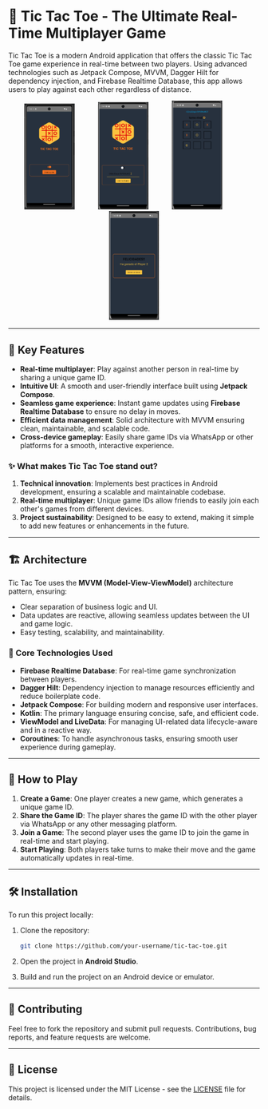 # 📱 Tic Tac Toe - The Ultimate Real-Time Multiplayer Game

Tic Tac Toe is a modern Android application that offers the classic Tic Tac Toe game experience in real-time between two players. Using advanced technologies such as Jetpack Compose, MVVM, Dagger Hilt for dependency injection, and Firebase Realtime Database, this app allows users to play against each other regardless of distance.
<p align="center">  
  <img src="/app/screenshots/Tic1.png" alt="Main Screen" width="20%" style="margin-right: 40dp"> 
   &nbsp;&nbsp;&nbsp;&nbsp;&nbsp;&nbsp;&nbsp;&nbsp;&nbsp;&nbsp; <!-- 10 non-breaking spaces --> 
  <img src="/app/screenshots/Tic3.png" alt="Game Play" width="20%" style="margin-right: 40dp">
   &nbsp;&nbsp;&nbsp;&nbsp;&nbsp;&nbsp;&nbsp;&nbsp;&nbsp;&nbsp; <!-- 10 non-breaking spaces --> 
   <img src="/app/screenshots/Tic4.png" alt="Game Play" width="20%" style="margin-right: 40dp">
   &nbsp;&nbsp;&nbsp;&nbsp;&nbsp;&nbsp;&nbsp;&nbsp;&nbsp;&nbsp; <!-- 10 non-breaking spaces --> 
   <img src="/app/screenshots/Tic5.png" alt="Game Play" width="20%" style="margin-right: 40dp">
</p>  

---

## 🌟 Key Features

- **Real-time multiplayer**: Play against another person in real-time by sharing a unique game ID.
- **Intuitive UI**: A smooth and user-friendly interface built using **Jetpack Compose**.
- **Seamless game experience**: Instant game updates using **Firebase Realtime Database** to ensure no delay in moves.
- **Efficient data management**: Solid architecture with MVVM ensuring clean, maintainable, and scalable code.
- **Cross-device gameplay**: Easily share game IDs via WhatsApp or other platforms for a smooth, interactive experience.

### ✨ What makes Tic Tac Toe stand out?

1. **Technical innovation**: Implements best practices in Android development, ensuring a scalable and maintainable codebase.
2. **Real-time multiplayer**: Unique game IDs allow friends to easily join each other's games from different devices.
3. **Project sustainability**: Designed to be easy to extend, making it simple to add new features or enhancements in the future.

---

## 🏗️ Architecture

Tic Tac Toe uses the **MVVM (Model-View-ViewModel)** architecture pattern, ensuring:

- Clear separation of business logic and UI.
- Data updates are reactive, allowing seamless updates between the UI and game logic.
- Easy testing, scalability, and maintainability.

### 🔧 Core Technologies Used

- **Firebase Realtime Database**: For real-time game synchronization between players.
- **Dagger Hilt**: Dependency injection to manage resources efficiently and reduce boilerplate code.
- **Jetpack Compose**: For building modern and responsive user interfaces.
- **Kotlin**: The primary language ensuring concise, safe, and efficient code.
- **ViewModel and LiveData**: For managing UI-related data lifecycle-aware and in a reactive way.
- **Coroutines**: To handle asynchronous tasks, ensuring smooth user experience during gameplay.

---

## 🚀 How to Play

1. **Create a Game**: One player creates a new game, which generates a unique game ID.
2. **Share the Game ID**: The player shares the game ID with the other player via WhatsApp or any other messaging platform.
3. **Join a Game**: The second player uses the game ID to join the game in real-time and start playing.
4. **Start Playing**: Both players take turns to make their move and the game automatically updates in real-time.

---

## 🛠️ Installation

To run this project locally:

1. Clone the repository:
    ```bash
    git clone https://github.com/your-username/tic-tac-toe.git
    ```

2. Open the project in **Android Studio**.

3. Build and run the project on an Android device or emulator.

---

## 🤝 Contributing

Feel free to fork the repository and submit pull requests. Contributions, bug reports, and feature requests are welcome.

---

## 📄 License

This project is licensed under the MIT License - see the [LICENSE](LICENSE) file for details.
